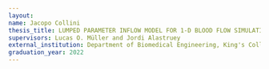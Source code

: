 ```yaml
---
layout:
name: Jacopo Collini
thesis_title: LUMPED PARAMETER INFLOW MODEL FOR 1-D BLOOD FLOW SIMULATIONS, COMPARISON WITH PRESCRIBED AORTIC WAVEFORMS     
supervisors: Lucas O. Müller and Jordi Alastruey
external_institution: Department of Biomedical Engineering, King's College, London (UK) 
graduation_year: 2022
---
```


